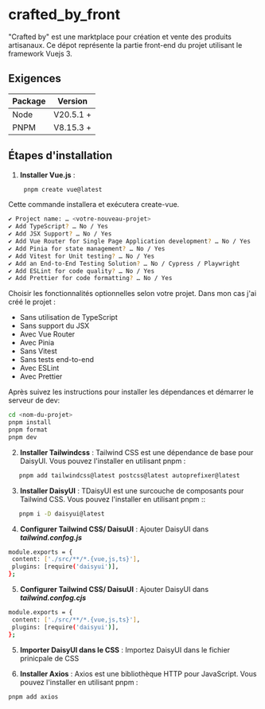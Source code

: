 # crafted_by_front

"Crafted by" est une marktplace pour création et  vente des produits artisanaux. 
Ce dépot représente la partie front-end du projet utilisant le framework Vuejs 3.


## Exigences
| Package  | Version   | 
|----------|-----------| 
| Node     | V20.5.1 + | 
| PNPM      | V8.15.3  + |  

## Étapes d'installation
1. **Installer Vue.js** : 

   ```bash
    pnpm create vue@latest
   ```
Cette commande installera et exécutera create-vue. 

  ```bash
✔ Project name: … <votre-nouveau-projet>
✔ Add TypeScript? … No / Yes
✔ Add JSX Support? … No / Yes
✔ Add Vue Router for Single Page Application development? … No / Yes
✔ Add Pinia for state management? … No / Yes
✔ Add Vitest for Unit testing? … No / Yes
✔ Add an End-to-End Testing Solution? … No / Cypress / Playwright
✔ Add ESLint for code quality? … No / Yes
✔ Add Prettier for code formatting? … No / Yes
   ```
   Choisir les fonctionnalités optionnelles selon votre projet. 
   Dans mon cas j'ai créé le projet : 
* Sans utilisation de TypeScript
* Sans support du JSX
* Avec Vue Router
* Avec Pinia
* Sans Vitest
* Sans tests end-to-end
* Avec ESLint
* Avec Prettier

Après suivez les instructions pour installer les dépendances et démarrer le serveur de dev:
```bash
cd <nom-du-projet>
pnpm install
pnpm format
pnpm dev
```

2. **Installer Tailwindcss** : Tailwind CSS est une dépendance de base pour DaisyUI. Vous pouvez l'installer en utilisant pnpm :

 ```bash
    pnpm add tailwindcss@latest postcss@latest autoprefixer@latest
   ```
   
    
 3. **Installer DaisyUI** : TDaisyUI est une surcouche de composants pour Tailwind CSS. Vous pouvez l'installer en utilisant pnpm ::

 ```bash
    pnpm i -D daisyui@latest
   ```


4. **Configurer Tailwind CSS/ DaisuUI** : Ajouter DaisyUI dans ***tailwind.confog.js***

 ```bash
 module.exports = {
  content: ['./src/**/*.{vue,js,ts}'],
  plugins: [require('daisyui')],
};
   ```

   5. **Configurer Tailwind CSS/ DaisuUI** : Ajouter DaisyUI dans ***tailwind.confog.cjs***

 ```bash
 module.exports = {
  content: ['./src/**/*.{vue,js,ts}'],
  plugins: [require('daisyui')],
};
   ```

 5. **Importer DaisyUI dans le CSS** : Importez DaisyUI dans le fichier prinicpale de CSS

  6. **Installer Axios** : Axios est une bibliothèque HTTP pour JavaScript. Vous pouvez l'installer en utilisant pnpm :

   ```bash
   pnpm add axios
   ```
 
   
